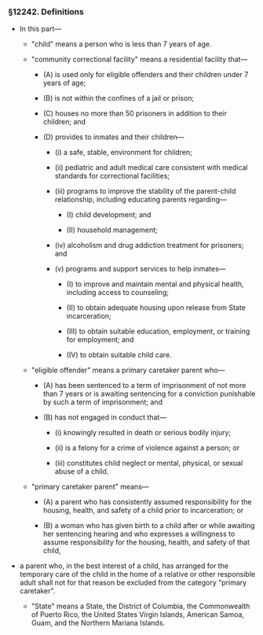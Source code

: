 ### §12242. Definitions
* In this part—

  * "child" means a person who is less than 7 years of age.

  * "community correctional facility" means a residential facility that—

    * (A) is used only for eligible offenders and their children under 7 years of age;

    * (B) is not within the confines of a jail or prison;

    * (C) houses no more than 50 prisoners in addition to their children; and

    * (D) provides to inmates and their children—

      * (i) a safe, stable, environment for children;

      * (ii) pediatric and adult medical care consistent with medical standards for correctional facilities;

      * (iii) programs to improve the stability of the parent-child relationship, including educating parents regarding—

        * (I) child development; and

        * (II) household management;


      * (iv) alcoholism and drug addiction treatment for prisoners; and

      * (v) programs and support services to help inmates—

        * (I) to improve and maintain mental and physical health, including access to counseling;

        * (II) to obtain adequate housing upon release from State incarceration;

        * (III) to obtain suitable education, employment, or training for employment; and

        * (IV) to obtain suitable child care.


  * "eligible offender" means a primary caretaker parent who—

    * (A) has been sentenced to a term of imprisonment of not more than 7 years or is awaiting sentencing for a conviction punishable by such a term of imprisonment; and

    * (B) has not engaged in conduct that—

      * (i) knowingly resulted in death or serious bodily injury;

      * (ii) is a felony for a crime of violence against a person; or

      * (iii) constitutes child neglect or mental, physical, or sexual abuse of a child.


  * "primary caretaker parent" means—

    * (A) a parent who has consistently assumed responsibility for the housing, health, and safety of a child prior to incarceration; or

    * (B) a woman who has given birth to a child after or while awaiting her sentencing hearing and who expresses a willingness to assume responsibility for the housing, health, and safety of that child,


* a parent who, in the best interest of a child, has arranged for the temporary care of the child in the home of a relative or other responsible adult shall not for that reason be excluded from the category "primary caretaker".

  * "State" means a State, the District of Columbia, the Commonwealth of Puerto Rico, the United States Virgin Islands, American Samoa, Guam, and the Northern Mariana Islands.